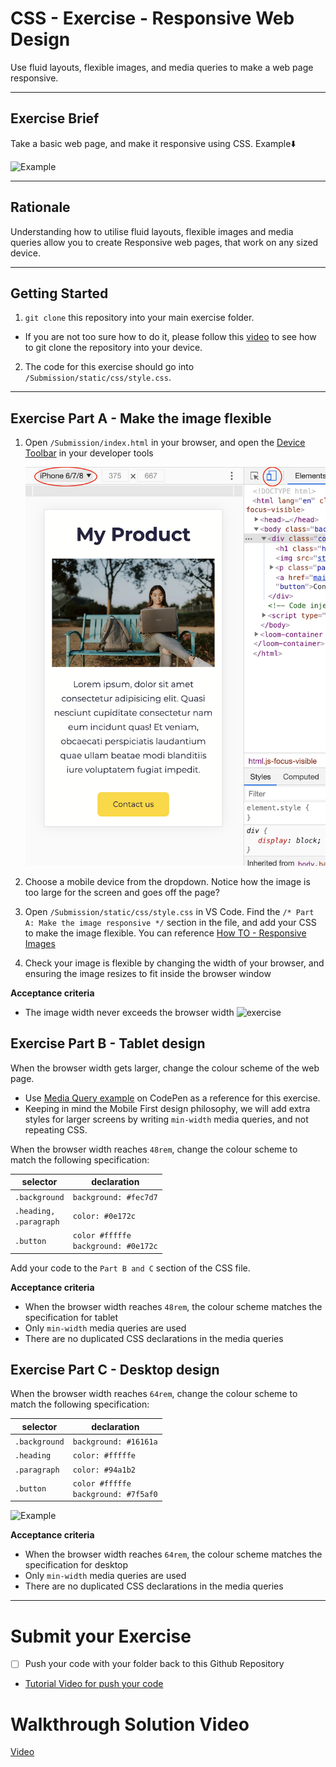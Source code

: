 # CSS - Exercise - Responsive Web Design

Use fluid layouts, flexible images, and media queries to make a web page responsive.

---

## Exercise Brief

Take a basic web page, and make it responsive using CSS. Example⬇️

![Example](docs/RWD-v2.gif)

---

## Rationale

Understanding how to utilise fluid layouts, flexible images and media queries allow you to create Responsive web pages, that work on any sized device.

---

## Getting Started

1. `git clone` this repository into your main exercise folder.
- If you are not too sure how to do it, please follow this [video](https://www.loom.com/share/8a0d420720a94cb18021c2f418b19ae8?sid=b9435f7c-afd8-4031-88a3-44341f0e6b2f)
 to see how to git clone the repository into your device.
2. The code for this exercise should go into `/Submission/static/css/style.css`.

---

## Exercise Part A - Make the image flexible

1. Open `/Submission/index.html` in your browser, and open the [Device Toolbar](https://developers.google.com/web/tools/chrome-devtools/device-mode/) in your developer tools

   ![device toolbar](docs/device-toolbar.png)

2. Choose a mobile device from the dropdown. Notice how the image is too large for the screen and goes off the page?
3. Open `/Submission/static/css/style.css` in VS Code. Find the `/* Part A: Make the image responsive */` section in the file, and add your CSS to make the image flexible. You can reference [How TO - Responsive Images](https://www.w3schools.com/howto/howto_css_image_responsive.asp)
4. Check your image is flexible by changing the width of your browser, and ensuring the image resizes to fit inside the browser window

**Acceptance criteria**

- The image width never exceeds the browser width ![exercise](docs/RWD.gif)

## Exercise Part B - Tablet design

When the browser width gets larger, change the colour scheme of the web page.

- Use [Media Query example](https://codepen.io/zyc2339/pen/JjewjyW) on CodePen as a reference for this exercise.
- Keeping in mind the Mobile First design philosophy, we will add extra styles for larger screens by writing `min-width` media queries, and not repeating CSS.

When the browser width reaches `48rem`, change the colour scheme to match the following specification:

| selector                    | declaration                              |
| --------------------------- | ---------------------------------------- |
| `.background`               | `background: #fec7d7`                    |
| `.heading,`<br>`.paragraph` | `color: #0e172c`                         |
| `.button`                   | `color #fffffe`<br>`background: #0e172c` |


Add your code to the `Part B and C` section of the CSS file.

**Acceptance criteria**

- When the browser width reaches `48rem`, the colour scheme matches the specification for tablet
- Only `min-width` media queries are used
- There are no duplicated CSS declarations in the media queries

## Exercise Part C - Desktop design

When the browser width reaches `64rem`, change the colour scheme to match the following specification:

| selector      | declaration                              |
| ------------- | ---------------------------------------- |
| `.background` | `background: #16161a`                    |
| `.heading`    | `color: #fffffe`                         |
| `.paragraph`  | `color: #94a1b2`                         |
| `.button`     | `color #fffffe`<br>`background: #7f5af0` |

![Example](docs/RWD-v2.gif)

**Acceptance criteria**

- When the browser width reaches `64rem`, the colour scheme matches the specification for desktop
- Only `min-width` media queries are used
- There are no duplicated CSS declarations in the media queries

---

# Submit your Exercise

- [ ] Push your code with your folder back to this Github Repository
- [Tutorial Video for push your code](https://www.loom.com/share/e6fb52378eaf4636b62fc302f15b5aeb?sid=e6f68797-9dab-42b5-ae76-745316994fa6)

# Walkthrough Solution Video
[Video](https://www.loom.com/share/d65f40760a784193bbab71bb7fa95d20?sid=0ceb7c28-b117-487c-b453-e424a642176e)
